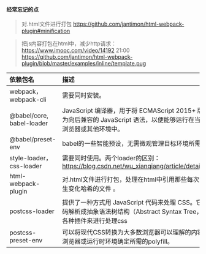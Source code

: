 #### 经常忘记的点
> 对.html文件进行打包
https://github.com/jantimon/html-webpack-plugin#minification

> 把js内容打包在html中，减少http请求：
https://www.imooc.com/video/14192     21:00
https://github.com/jantimon/html-webpack-plugin/blob/master/examples/inline/template.pug



| 依赖包名  | 描述  | 网站地址 |
| :---------- | :----- | ------ |
| webpack，webpack-cli | 需要同时安装。 | https://webpack.docschina.org/guides/getting-started/ |
| @babel/core, babel-loader   |JavaScript 编译器，用于将 ECMAScript 2015+ 版本的代码转换为向后兼容的 JavaScript 语法，以便能够运行在当前和旧版本的浏览器或其他环境中。  |  https://www.babeljs.cn/docs/ |
| @babel/preset-env   | babel的一些智能预设，无需微观管理目标环境所需的语法转换 | https://babeljs.io/docs/en/babel-preset-env |
| style-loader，css-loader | 需要同时使用。两个loader的区别：https://blog.csdn.net/wu_xianqiang/article/details/104560613 |  |
| html-webpack-plugin | 对.html文件进行打包，处理在html中引用那些每次会随着编译而发生变化哈希的文件 。 | https://www.webpackjs.com/plugins/html-webpack-plugin/ |
| postcss-loader | 提供了一种方式用 JavaScript 代码来处理 CSS。它负责把 CSS 代码解析成抽象语法树结构（Abstract Syntax Tree，AST），再交由各种插件来进行处理css | https://webpack.js.org/loaders/postcss-loader/ |
| postcss-preset-env | 可以将现代CSS转换为大多数浏览器可以理解的内容，并根据目标浏览器或运行时环境确定所需的polyfill。 | https://www.npmjs.com/package/postcss-preset-env |

